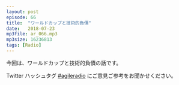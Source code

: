 ```yaml
---
layout: post
episode: 66
title:  "ワールドカップと技術的負債"
date:   2018-07-23
mp3file: ar_066.mp3
mp3size: 16236813
tags: [Radio]
---
```


今回は、ワールドカップと技術的負債の話です。  

Twitter ハッシュタグ [#agileradio](https://twitter.com/intent/tweet?hashtags=agileradio) にご意見ご参考をお聞かせください。

